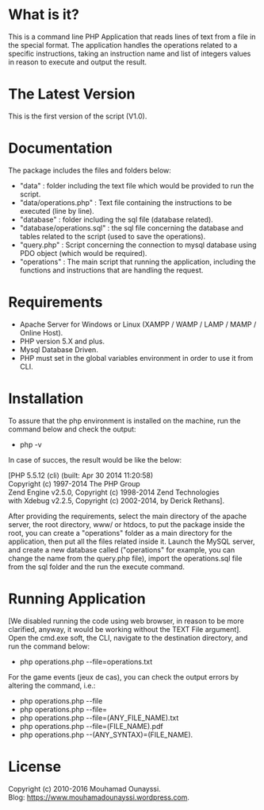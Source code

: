# What is it?
 This is a command line PHP Application that reads lines of text from a file in the special format.
 The application handles the operations related to a specific instructions, taking an instruction name and list of integers values in  reason to execute and output the result. 
 
# The Latest Version
This is the first version of the script (V1.0).

# Documentation
The package includes the files and folders below:
  - "data" : folder including the text file which would be provided to run the script.
  - "data/operations.php" : Text file containing the instructions to be executed (line by line).
  - "database" : folder including the sql file (database related).
  - "database/operations.sql" : the sql file concerning the database and tables related to the script (used to save the operations).
  - "query.php" : Script concerning the connection to mysql database using PDO object (which would be required).
  - "operations" : The main script that running the application, including the functions and instructions that are handling the request. 
  
# Requirements
- Apache Server for Windows or Linux (XAMPP / WAMP / LAMP / MAMP / Online Host).
- PHP version 5.X and plus.
- Mysql Database Driven.
- PHP must set in the global variables environment in order to use it from CLI.
  
# Installation
To assure that the php environment is installed on the machine, run the command below and check the output:
  * php -v

In case of succes, the result would be like the below:

[PHP 5.5.12 (cli) (built: Apr 30 2014 11:20:58)<br>
Copyright (c) 1997-2014 The PHP Group<br>
Zend Engine v2.5.0, Copyright (c) 1998-2014 Zend Technologies<br>
with Xdebug v2.2.5, Copyright (c) 2002-2014, by Derick Rethans].

After providing the requirements, select the main directory of the apache server, the root directory, www/ or htdocs, to put the package inside the root, you can create a "operations" folder as a main directory for the application, then put all the files related inside it.
Launch the MySQL server, and create a new database called ("operations" for example, you can change the name from the query.php file), import the operations.sql file from the sql folder and the run the execute command.
  
# Running Application
  [We disabled running the code using web browser, in reason to be more clarified, anyway, it would be working without the TEXT File 
  argument].<br>
  Open the cmd.exe soft, the CLI, navigate to the destination directory, and run the command below:
  * php operations.php --file=operations.txt

For the game events (jeux de cas), you can check the output errors by altering the command, i.e.:
  * php operations.php --file
  * php operations.php --file=
  * php operations.php --file=(ANY_FILE_NAME).txt 
  * php operations.php --file=(FILE_NAME).pdf
  * php operations.php --(ANY_SYNTAX)=(FILE_NAME).<EXT> 
  
# License
Copyright (c) 2010-2016 Mouhamad Ounayssi.<br>
Blog: https://www.mouhamadounayssi.wordpress.com.
